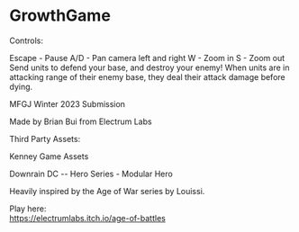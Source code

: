 # GrowthGame

Controls:

Escape - Pause
A/D - Pan camera left and right
W - Zoom in
S - Zoom out
Send units to defend your base, and destroy your enemy!  When units are in attacking range of their enemy base, they deal their attack damage before dying.

MFGJ Winter 2023 Submission

Made by  Brian Bui from Electrum Labs

Third Party Assets:  

Kenney Game Assets

Downrain DC -- Hero Series - Modular Hero

Heavily inspired by the Age of War series by Louissi.

Play here:  
https://electrumlabs.itch.io/age-of-battles
​
